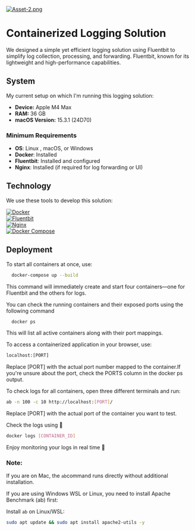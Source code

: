 
[![Asset-2.png](https://i.postimg.cc/Hxc2TQDV/Asset-2.png)](https://postimg.cc/ZBm3cvqS)
# Containerized Logging Solution

We designed a simple yet efficient logging solution using Fluentbit to simplify log collection, processing, and forwarding. Fluentbit, known for its lightweight and high-performance capabilities.

## System  
My current setup on which I'm running this logging solution:  

- **Device:** Apple M4 Max  
- **RAM:** 36 GB  
- **macOS Version:** 15.3.1 (24D70)  

### Minimum Requirements
- **OS**: Linux , macOS, or Windows  
- **Docker**: Installed 
- **Fluentbit**: Installed and configured  
- **Nginx**: Installed (if required for log forwarding or UI)  
## Technology

We use these tools to develop this solution:

[![Docker](https://img.shields.io/badge/docker-2496ED?style=for-the-badge&logo=docker&logoColor=white)][Docker-url]  
[![Fluentbit](https://img.shields.io/badge/fluent--bit-800080?style=for-the-badge&logo=fluentbit&logoColor=white)][FluentBit-url]  
[![Nginx](https://img.shields.io/badge/nginx-009639?style=for-the-badge&logo=nginx&logoColor=white)][Nginx-url]  
[![Docker Compose](https://img.shields.io/badge/docker%20compose-000000?style=for-the-badge&logo=docker&logoColor=white)][DockerCompose-url]  

[Docker-url]: https://www.docker.com  
[Fluentbit-url]: https://fluentbit.io/  
[DockerCompose-url]: https://docs.docker.com/compose/  
[Nginx-url]: https://nginx.org/  
## Deployment

To start all containers at once, use:
```bash
  docker-compose up --build
```
This command will immediately create and start four containers—one for Fluentbit and the others for logs. 




You can check the running containers and their exposed ports using the following command
```bash
  docker ps 
```
This will list all active containers along with their port mappings.

To access a containerized application in your browser, use:
```bash 
localhost:[PORT]
```
Replace [PORT] with the actual port number mapped to the container.If you're unsure about the port, check the PORTS column in the docker ps output.

To check logs for all containers, open three different terminals and run:
```bash 
ab -n 100 -c 10 http://localhost:[PORT]/
```
Replace [PORT] with the actual port of the container you want to test.

Check the logs using 🚀
```bash 
docker logs [CONTAINER_ID]
```

Enjoy monitoring your logs in real time 🎉

### Note:
If you are on Mac, the ```ab```command runs directly without additional installation.

If you are using Windows WSL or Linux, you need to install Apache Benchmark (ab) first:

Install ```ab``` on Linux/WSL:
```bash 
sudo apt update && sudo apt install apache2-utils -y
```













